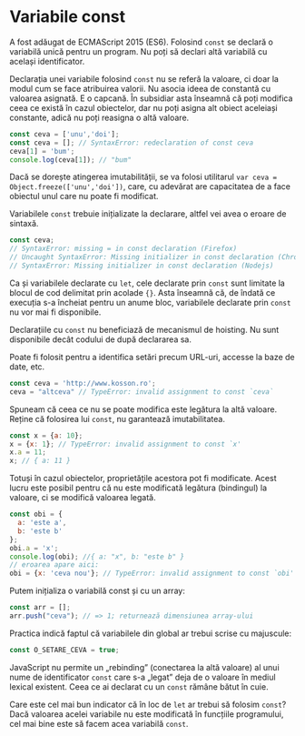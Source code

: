 # Variabile const

A fost adăugat de ECMAScript 2015 (ES6). Folosind `const` se declară o variabilă unică pentru un program. Nu poți să declari altă variabilă cu același identificator.

Declarația unei variabile folosind `const` nu se referă la valoare, ci doar la modul cum se face atribuirea valorii. Nu asocia ideea de constantă cu valoarea asignată. E o capcană. În subsidiar asta înseamnă că poți modifica ceea ce există în cazul obiectelor, dar nu poți asigna alt obiect aceleiași constante, adică nu poți reasigna o altă valoare.

```javascript
const ceva = ['unu','doi'];
const ceva = []; // SyntaxError: redeclaration of const ceva
ceva[1] = 'bum';
console.log(ceva[1]); // "bum"
```

Dacă se dorește atingerea imutabilității, se va folosi utilitarul `var ceva = Object.freeze(['unu','doi'])`, care, cu adevărat are capacitatea de a face obiectul unul care nu poate fi modificat.

Variabilele `const` trebuie inițializate la declarare, altfel vei avea o eroare de sintaxă.

```javascript
const ceva;
// SyntaxError: missing = in const declaration (Firefox)
// Uncaught SyntaxError: Missing initializer in const declaration (Chrome)
// SyntaxError: Missing initializer in const declaration (Nodejs)
```

Ca și variabilele declarate cu `let`, cele declarate prin `const` sunt limitate la blocul de cod delimitat prin acolade `{}`. Asta înseamnă că, de îndată ce execuția s-a încheiat pentru un anume bloc, variabilele declarate prin `const` nu vor mai fi disponibile.

Declarațiile cu `const` nu beneficiază de mecanismul de hoisting. Nu sunt disponibile decât codului de după declararea sa.

Poate fi folosit pentru a identifica setări precum URL-uri, accesse la baze de date, etc.

```javascript
const ceva = 'http://www.kosson.ro';
ceva = "altceva" // TypeError: invalid assignment to const `ceva`
```

Spuneam că ceea ce nu se poate modifica este legătura la altă valoare. Reține că folosirea lui `const`, nu garantează imutabilitatea.

```javascript
const x = {a: 10};
x = {x: 1}; // TypeError: invalid assignment to const `x'
x.a = 11;
x; // { a: 11 }
```

Totuși în cazul obiectelor, proprietățile acestora pot fi modificate. Acest lucru este posibil pentru că nu este modificată legătura (bindingul) la valoare, ci se modifică valoarea legată.

```javascript
const obi = {
  a: 'este a',
  b: 'este b'
};
obi.a = 'x';
console.log(obi); //{ a: "x", b: "este b" }
// eroarea apare aici:
obi = {x: 'ceva nou'}; // TypeError: invalid assignment to const `obi'
```

Putem inițializa o variabilă const și cu un array:

```javascript
const arr = [];
arr.push("ceva"); // => 1; returnează dimensiunea array-ului
```

Practica indică faptul că variabilele din global ar trebui scrise cu majuscule:

```javascript
const O_SETARE_CEVA = true;
```

JavaScript nu permite un „rebinding” (conectarea la altă valoare) al unui nume de identificator `const` care s-a „legat” deja de o valoare în mediul lexical existent. Ceea ce ai declarat cu un `const` rămâne bătut în cuie.

Care este cel mai bun indicator că în loc de `let` ar trebui să folosim `const`? Dacă valoarea acelei variabile nu este modificată în funcțiile programului, cel mai bine este să facem acea variabilă `const`.
